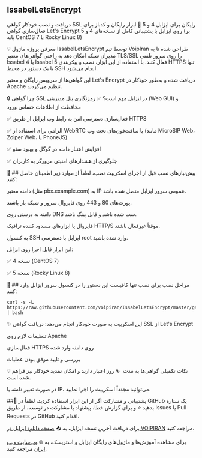 ## IssabelLetsEncrypt
دریافت و نصب خودکار گواهی SSL رایگان برای ایزابل 4 و 5
🎉 ابزار رایگان و کدباز برای فعال‌سازی گواهی Let's Encrypt روی ایزابل با پشتیبانی کامل از نسخه‌های 4 و 5 (بر پایه CentOS 7 یا Rocky Linux 8)

💡 معرفی پروژه
ماژول IssabelLetsEncrypt توسط تیم VoipIran طراحی شده تا به مدیران شبکه امکان دهد به راحتی گواهی‌های معتبر TLS/SSL را روی سرور تلفنی Issabel 4 یا Issabel 5 فعال کنند. با استفاده از این ابزار، نصب و پیکربندی HTTPS تنها با یک دستور در محیط SSH انجام می‌شود.

این گواهی‌ها از سرویس رایگان و معتبر Let's Encrypt دریافت شده و به‌طور خودکار در Apache تنظیم می‌گردند.

🔒 چرا گواهی SSL در ایزابل مهم است؟
✅ رمزنگاری پنل مدیریتی (Web GUI) و محافظت از اطلاعات حساس ورود

✅ فعال‌سازی دسترسی امن به رابط وب ایزابل از طریق HTTPS

✅ الزامی برای استفاده از WebRTC یا سافت‌فون‌های تحت وب (مانند MicroSIP Web، Zoiper Web، یا PhoneJS)

✅ افزایش اعتبار دامنه در گوگل و بهبود سئو

✅ جلوگیری از هشدارهای امنیتی مرورگر به کاربران

📌 ## پیش‌نیازهای نصب
قبل از اجرای اسکریپت نصب، لطفاً از موارد زیر اطمینان حاصل کنید:

دامنه‌ معتبر (مثل pbx.example.com) به IP عمومی سرور ایزابل متصل شده باشد.

پورت‌های 80 و 443 روی فایروال سرور و شبکه باز باشند.

دامنه به درستی روی DNS ست شده باشد و قابل پینگ باشد.

فایروال یا ابزارهای مسدود کننده ترافیک HTTP/S موقتاً غیرفعال باشند.

به کنسول SSH ایزابل با دسترسی root وارد شده باشید.

این ابزار قابل اجرا روی ایزابل:

✅ نسخه 4 (CentOS 7)

✅ نسخه 5 (Rocky Linux 8)

🚀 ## مراحل نصب
برای نصب تنها کافیست این دستور را در کنسول سرور ایزابل وارد کنید:

```
curl -s -L https://raw.githubusercontent.com/voipiran/IssabelLetsEncrypt/master/getLetsIssabel.sh | bash
```
✨ این اسکریپت به صورت خودکار انجام می‌دهد:
دریافت گواهی SSL از Let's Encrypt

تنظیمات لازم روی Apache

فعال‌سازی HTTPS روی دامنه وارد شده

بررسی و تایید موفق بودن عملیات

💡 نکات تکمیلی
گواهی‌ها به مدت ۹۰ روز اعتبار دارند و امکان تمدید خودکار نیز فراهم شده است.

در صورت تغییر دامنه یا IP، می‌توانید مجدداً اسکریپت را اجرا نمایید.


##🧩 پشتیبانی و مشارکت
اگر از این ابزار استفاده کردید، لطفاً در GitHub یک ستاره بدهید ⭐
و برای گزارش خطا، پیشنهاد یا مشارکت در توسعه، از طریق Issues یا Pull Requests در GitHub اقدام کنید.


برای دریافت آخرین نسخه ایزابل، به 📥 [صفحه دانلود ایزابل در VOIPIRAN](https://voipiran.io/download/) مراجعه کنید.

برای مشاهده آموزش‌ها و ماژول‌های رایگان ایزابل و استریسک، به 🌐 [وب‌سایت ویپ ایران](https://voipiran.io) مراجعه کنید.
